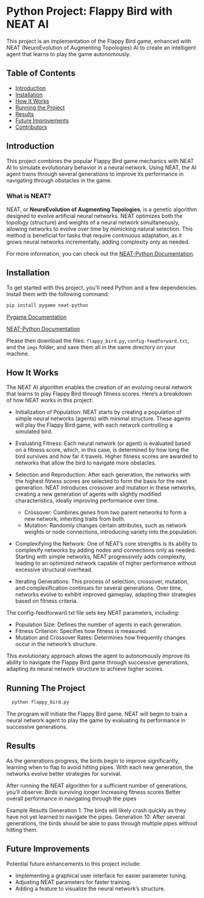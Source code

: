 # Python Project: Flappy Bird with NEAT AI

This project is an implementation of the Flappy Bird game, enhanced with NEAT (NeuroEvolution of Augmenting Topologies) AI to create an intelligent agent that learns to play the game autonomously.

## Table of Contents
- [Introduction](#introduction)
- [Installation](#installation)
- [How It Works](#how-it-works)
- [Running the Project](#running-the-project)
- [Results](#results)
- [Future Improvements](#future-improvements)
- [Contributors](#contributors)

## Introduction
This project combines the popular Flappy Bird game mechanics with NEAT AI to simulate evolutionary behavior in a neural network. Using NEAT, the AI agent trains through several generations to improve its performance in navigating through obstacles in the game.

### What is NEAT?
NEAT, or **NeuroEvolution of Augmenting Topologies**, is a genetic algorithm designed to evolve artificial neural networks. NEAT optimizes both the topology (structure) and weights of a neural network simultaneously, allowing networks to evolve over time by mimicking natural selection. This method is beneficial for tasks that require continuous adaptation, as it grows neural networks incrementally, adding complexity only as needed.

For more information, you can check out the [NEAT-Python Documentation](https://neat-python.readthedocs.io/en/latest/).

## Installation
To get started with this project, you’ll need Python and a few dependencies. Install them with the following command:

  ```bash
  pip install pygame neat-python
  ```
  [Pygame Documentation](https://www.pygame.org/docs/)
  
  [NEAT-Python Documentation](https://neat-python.readthedocs.io/en/latest/)

Please then download the files: `flappy_bird.py`, `config-feedforward.txt`, and the `imgs` folder, and save them all in the same directory on your machine.

## How It Works

The NEAT AI algorithm enables the creation of an evolving neural network that learns to play Flappy Bird through fitness scores. Here’s a breakdown of how NEAT works in this project:

- Initialization of Population: NEAT starts by creating a population of simple neural networks (agents) with minimal structure. These agents will play the Flappy Bird game, with each network controlling a simulated bird.
  
- Evaluating Fitness: Each neural network (or agent) is evaluated based on a fitness score, which, in this case, is determined by how long the bird survives and how far it travels. Higher fitness scores are awarded to networks that allow the bird to navigate more obstacles.
  
- Selection and Reproduction: After each generation, the networks with the highest fitness scores are selected to form the basis for the next generation. NEAT introduces crossover and mutation in these networks, creating a new generation of agents with slightly modified characteristics, ideally improving performance over time.
  - Crossover: Combines genes from two parent networks to form a new network, inheriting traits from both.
  - Mutation: Randomly changes certain attributes, such as network weights or node connections, introducing variety into the population.

- Complexifying the Network: One of NEAT’s core strengths is its ability to complexify networks by adding nodes and connections only as needed. Starting with simple networks, NEAT progressively adds complexity, leading to an optimized network capable of higher performance without excessive structural overhead.
  
- Iterating Generations: This process of selection, crossover, mutation, and complexification continues for several generations. Over time, networks evolve to exhibit improved gameplay, adapting their strategies based on fitness criteria.
  
The config-feedforward.txt file sets key NEAT parameters, including:
  - Population Size: Defines the number of agents in each generation.
  - Fitness Criterion: Specifies how fitness is measured.
  - Mutation and Crossover Rates: Determines how frequently changes occur in the network’s structure.
    
This evolutionary approach allows the agent to autonomously improve its ability to navigate the Flappy Bird game through successive generations, adapting its neural network structure to achieve higher scores.

## Running The Project
```bash
  python flappy_bird.py
  ```
The program will initiate the Flappy Bird game. NEAT will begin to train a neural network agent to play the game by evaluating its performance in successive generations.

## Results
As the generations progress, the birds begin to improve significantly, learning when to flap to avoid hitting pipes. With each new generation, the networks evolve better strategies for survival.

After running the NEAT algorithm for a sufficient number of generations, you'll observe:
    Birds surviving longer
    Increasing fitness scores
    Better overall performance in navigating through the pipes
  
Example Results
    Generation 1: The birds will likely crash quickly as they have not yet learned to navigate the pipes.
    Generation 10: After several generations, the birds should be able to pass through multiple pipes without hitting them.

## Future Improvements

Potential future enhancements to this project include:
  - Implementing a graphical user interface for easier parameter tuning.
  - Adjusting NEAT parameters for faster training.
  - Adding a feature to visualize the neural network’s structure.

